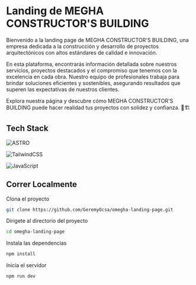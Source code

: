 # Landing de MEGHA CONSTRUCTOR'S BUILDING

Bienvenido a la landing page de MEGHA CONSTRUCTOR'S BUILDING, una empresa dedicada a la construcción y desarrollo de proyectos arquitectónicos con altos estándares de calidad e innovación.

En esta plataforma, encontrarás información detallada sobre nuestros servicios, proyectos destacados y el compromiso que tenemos con la excelencia en cada obra. Nuestro equipo de profesionales trabaja para brindar soluciones eficientes y sostenibles, asegurando resultados que superen las expectativas de nuestros clientes.

Explora nuestra página y descubre cómo MEGHA CONSTRUCTOR'S BUILDING puede hacer realidad tus proyectos con solidez y confianza. 🚀🏗️

## Tech Stack

![ASTRO](https://img.shields.io/badge/astro-%23E34F26.svg?style=for-the-badge&logo=astro&logoColor=white)

![TailwindCSS](https://img.shields.io/badge/tailwindcss-%2338B2AC.svg?style=for-the-badge&logo=tailwind-css&logoColor=white)

![JavaScript](https://img.shields.io/badge/javascript-%23F7DF1E.svg?style=for-the-badge&logo=javascript&logoColor=black)

## Correr Localmente

Clona el proyecto

```bash
git clone https://github.com/GeremyOcsa/omegha-landing-page.git
```

Dirigete al directorio del proyecto

```bash
cd omegha-landing-page
```

Instala las dependencias

```bash
npm install
```

Inicia el servidor

```bash
npm run dev
```
